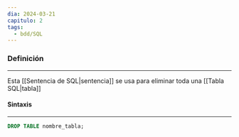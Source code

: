 ```yaml
---
dia: 2024-03-21
capitulo: 2
tags:
  - bdd/SQL
---
```

### Definición
---
Esta [[Sentencia de SQL|sentencia]] se usa para eliminar toda una [[Tabla SQL|tabla]]

#### Sintaxis
---
```SQL
DROP TABLE nombre_tabla;
```

